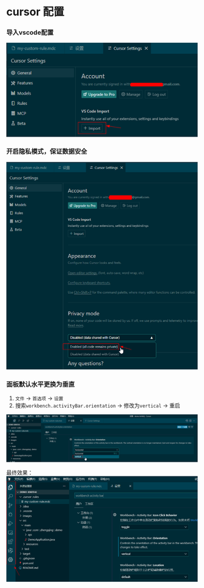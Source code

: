 # cursor 配置

### 导入vscode配置

![](./images/02-配置-1745465434597.png)

### 开启隐私模式，保证数据安全

![](./images/02-配置-1745465467396.png)


### 面板默认水平更换为垂直

1. `文件` -> `首选项` -> `设置`
2. 搜索`workbench.activityBar.orientation` -> 修改为`vertical` -> 重启

![](./images/02-配置-1745465569105.png)

最终效果：
![](./images/02-配置-1745464727931.png)

